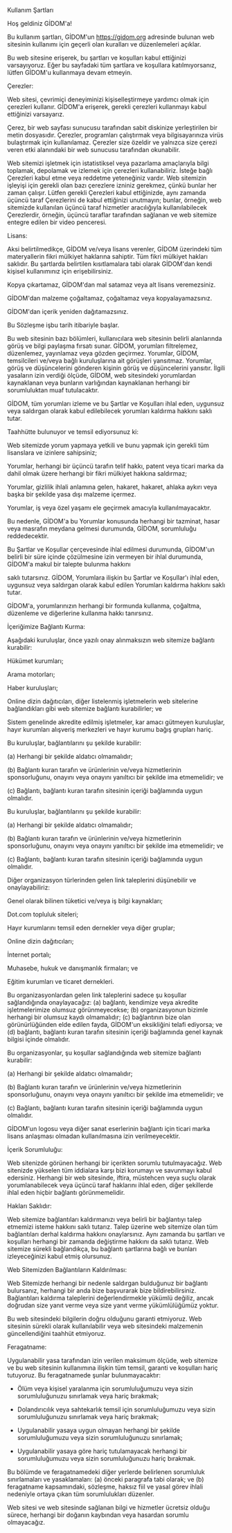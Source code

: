 Kullanım Şartları

Hoş geldiniz GİDOM'a!

Bu kullanım şartları, GİDOM'un https://gidom.org adresinde bulunan web sitesinin kullanımı için geçerli olan kuralları ve düzenlemeleri açıklar.

Bu web sitesine erişerek, bu şartları ve koşulları kabul ettiğinizi varsayıyoruz. Eğer bu sayfadaki tüm şartlara ve koşullara katılmıyorsanız, lütfen GİDOM'u kullanmaya devam etmeyin.

Çerezler:

Web sitesi, çevrimiçi deneyiminizi kişiselleştirmeye yardımcı olmak için çerezleri kullanır. GİDOM'a erişerek, gerekli çerezleri kullanmayı kabul ettiğinizi varsayarız.

Çerez, bir web sayfası sunucusu tarafından sabit diskinize yerleştirilen bir metin dosyasıdır. Çerezler, programları çalıştırmak veya bilgisayarınıza virüs bulaştırmak için kullanılamaz. Çerezler size özeldir ve yalnızca size çerezi veren etki alanındaki bir web sunucusu tarafından okunabilir.

Web sitemizi işletmek için istatistiksel veya pazarlama amaçlarıyla bilgi toplamak, depolamak ve izlemek için çerezleri kullanabiliriz. İsteğe bağlı Çerezleri kabul etme veya reddetme yeteneğiniz vardır. Web sitemizin işleyişi için gerekli olan bazı çerezlere izniniz gerekmez, çünkü bunlar her zaman çalışır. Lütfen gerekli Çerezleri kabul ettiğinizde, aynı zamanda üçüncü taraf Çerezlerini de kabul ettiğinizi unutmayın; bunlar, örneğin, web sitemizde kullanılan üçüncü taraf hizmetler aracılığıyla kullanılabilecek Çerezlerdir, örneğin, üçüncü taraflar tarafından sağlanan ve web sitemize entegre edilen bir video penceresi.

Lisans:

Aksi belirtilmedikçe, GİDOM ve/veya lisans verenler, GİDOM üzerindeki tüm materyallerin fikri mülkiyet haklarına sahiptir. Tüm fikri mülkiyet hakları saklıdır. Bu şartlarda belirtilen kısıtlamalara tabi olarak GİDOM'dan kendi kişisel kullanımınız için erişebilirsiniz.

Kopya çıkartamaz, GİDOM'dan mal satamaz veya alt lisans veremezsiniz.

GİDOM'dan malzeme çoğaltamaz, çoğaltamaz veya kopyalayamazsınız.

GİDOM'dan içerik yeniden dağıtamazsınız.

Bu Sözleşme işbu tarih itibariyle başlar.

Bu web sitesinin bazı bölümleri, kullanıcılara web sitesinin belirli alanlarında görüş ve bilgi paylaşma fırsatı sunar. GİDOM, yorumları filtrelemez, düzenlemez, yayınlamaz veya gözden geçirmez. Yorumlar, GİDOM, temsilcileri ve/veya bağlı kuruluşlarına ait görüşleri yansıtmaz. Yorumlar, görüş ve düşüncelerini gönderen kişinin görüş ve düşüncelerini yansıtır. İlgili yasaların izin verdiği ölçüde, GİDOM, web sitesindeki yorumlardan kaynaklanan veya bunların varlığından kaynaklanan herhangi bir sorumluluktan muaf tutulacaktır.

GİDOM, tüm yorumları izleme ve bu Şartlar ve Koşulları ihlal eden, uygunsuz veya saldırgan olarak kabul edilebilecek yorumları kaldırma hakkını saklı tutar.

Taahhütte bulunuyor ve temsil ediyorsunuz ki:

Web sitemizde yorum yapmaya yetkili ve bunu yapmak için gerekli tüm lisanslara ve izinlere sahipsiniz;

Yorumlar, herhangi bir üçüncü tarafın telif hakkı, patent veya ticari marka da dahil olmak üzere herhangi bir fikri mülkiyet hakkına saldırmaz;

Yorumlar, gizlilik ihlali anlamına gelen, hakaret, hakaret, ahlaka aykırı veya başka bir şekilde yasa dışı malzeme içermez.

Yorumlar, iş veya özel yaşamı ele geçirmek amacıyla kullanılmayacaktır.

Bu nedenle, GİDOM'a bu Yorumlar konusunda herhangi bir tazminat, hasar veya masrafın meydana gelmesi durumunda, GİDOM, sorumluluğu reddedecektir.

Bu Şartlar ve Koşullar çerçevesinde ihlal edilmesi durumunda, GİDOM'un belirli bir süre içinde çözülmesine izin vermeyen bir ihlal durumunda, GİDOM'a makul bir talepte bulunma hakkını

 saklı tutarsınız. GİDOM, Yorumlara ilişkin bu Şartlar ve Koşullar'ı ihlal eden, uygunsuz veya saldırgan olarak kabul edilen Yorumları kaldırma hakkını saklı tutar.

GİDOM'a, yorumlarınızın herhangi bir formunda kullanma, çoğaltma, düzenleme ve diğerlerine kullanma hakkı tanırsınız.

İçeriğimize Bağlantı Kurma:

Aşağıdaki kuruluşlar, önce yazılı onay alınmaksızın web sitemize bağlantı kurabilir:

Hükümet kurumları;

Arama motorları;

Haber kuruluşları;

Online dizin dağıtıcıları, diğer listelenmiş işletmelerin web sitelerine bağlandıkları gibi web sitemize bağlantı kurabilirler; ve

Sistem genelinde akredite edilmiş işletmeler, kar amacı gütmeyen kuruluşlar, hayır kurumları alışveriş merkezleri ve hayır kurumu bağış grupları hariç.

Bu kuruluşlar, bağlantılarını şu şekilde kurabilir:

(a) Herhangi bir şekilde aldatıcı olmamalıdır;

(b) Bağlantı kuran tarafın ve ürünlerinin ve/veya hizmetlerinin sponsorluğunu, onayını veya onayını yanıltıcı bir şekilde ima etmemelidir; ve

(c) Bağlantı, bağlantı kuran tarafın sitesinin içeriği bağlamında uygun olmalıdır.

Bu kuruluşlar, bağlantılarını şu şekilde kurabilir:

(a) Herhangi bir şekilde aldatıcı olmamalıdır;

(b) Bağlantı kuran tarafın ve ürünlerinin ve/veya hizmetlerinin sponsorluğunu, onayını veya onayını yanıltıcı bir şekilde ima etmemelidir; ve

(c) Bağlantı, bağlantı kuran tarafın sitesinin içeriği bağlamında uygun olmalıdır.

Diğer organizasyon türlerinden gelen link taleplerini düşünebilir ve onaylayabiliriz:

Genel olarak bilinen tüketici ve/veya iş bilgi kaynakları;

Dot.com topluluk siteleri;

Hayır kurumlarını temsil eden dernekler veya diğer gruplar;

Online dizin dağıtıcıları;

İnternet portalı;

Muhasebe, hukuk ve danışmanlık firmaları; ve

Eğitim kurumları ve ticaret dernekleri.

Bu organizasyonlardan gelen link taleplerini sadece şu koşullar sağlandığında onaylayacağız: (a) bağlantı, kendimize veya akredite işletmelerimize olumsuz görünmeyecekse; (b) organizasyonun bizimle herhangi bir olumsuz kaydı olmamalıdır; (c) bağlantının bize olan görünürlüğünden elde edilen fayda, GİDOM'un eksikliğini telafi ediyorsa; ve (d) bağlantı, bağlantı kuran tarafın sitesinin içeriği bağlamında genel kaynak bilgisi içinde olmalıdır.

Bu organizasyonlar, şu koşullar sağlandığında web sitemize bağlantı kurabilir:

(a) Herhangi bir şekilde aldatıcı olmamalıdır;

(b) Bağlantı kuran tarafın ve ürünlerinin ve/veya hizmetlerinin sponsorluğunu, onayını veya onayını yanıltıcı bir şekilde ima etmemelidir; ve

(c) Bağlantı, bağlantı kuran tarafın sitesinin içeriği bağlamında uygun olmalıdır.

GİDOM'un logosu veya diğer sanat eserlerinin bağlantı için ticari marka lisans anlaşması olmadan kullanılmasına izin verilmeyecektir.

İçerik Sorumluluğu:

Web sitenizde görünen herhangi bir içerikten sorumlu tutulmayacağız. Web sitenizde yükselen tüm iddialara karşı bizi korumayı ve savunmayı kabul edersiniz. Herhangi bir web sitesinde, iftira, müstehcen veya suçlu olarak yorumlanabilecek veya üçüncü taraf haklarını ihlal eden, diğer şekillerde ihlal eden hiçbir bağlantı görünmemelidir.

Hakları Saklıdır:

Web sitemize bağlantıları kaldırmanızı veya belirli bir bağlantıyı talep etmemizi isteme hakkını saklı tutarız. Talep üzerine web sitemize olan tüm bağlantıları derhal kaldırma hakkını onaylarsınız. Aynı zamanda bu şartları ve koşulları herhangi bir zamanda değiştirme hakkını da saklı tutarız. Web sitemize sürekli bağlandıkça, bu bağlantı şartlarına bağlı ve bunları izleyeceğinizi kabul etmiş olursunuz.

Web Sitemizden Bağlantıların Kaldırılması:

Web Sitemizde herhangi bir nedenle saldırgan bulduğunuz bir bağlantı bulursanız, herhangi bir anda bize başvurarak bize bildirebilirsiniz. Bağlantıları kaldırma taleplerini değerlendirmekle yükümlü değiliz, ancak doğrudan size yanıt verme veya size yanıt verme yükümlülüğümüz yoktur.

Bu web sitesindeki bilgilerin doğru olduğunu garanti etmiyoruz. Web sitesinin sürekli olarak kullanılabilir veya web sitesindeki malzemenin güncellendiğini taahhüt etmiyoruz.

Feragatname:

Uygulanabilir yasa tarafından izin verilen maksimum ölçüde, web sitemize ve bu web sitesinin kullanımına ilişkin tüm temsil, garanti ve koşulları hariç tutuyoruz. Bu feragatnamede şunlar bulunmayacaktır:

- Ölüm veya kişisel yaralanma için sorumluluğumuzu veya sizin sorumluluğunuzu sınırlamak veya hariç bırakmak;

- Dolandırıcılık veya sahtekarlık temsil için sorumluluğumuzu veya sizin sorumluluğunuzu sınırlamak veya hariç bırakmak;

- Uygulanabilir yasaya uygun olmayan herhangi bir şekilde sorumluluğumuzu veya sizin sorumluluğunuzu sınırlamak;

- Uygulanabilir yasaya göre hariç tutulamayacak herhangi bir sorumluluğumuzu veya sizin sorumluluğunuzu hariç bırakmak.

Bu bölümde ve feragatnamedeki diğer yerlerde belirlenen sorumluluk sınırlamaları ve yasaklamaları: (a) önceki paragrafa tabi olarak; ve (b) feragatname kapsamındaki, sözleşme, haksız fiil ve yasal görev ihlali nedeniyle ortaya çıkan tüm sorumlulukları düzenler.

Web sitesi ve web sitesinde sağlanan bilgi ve hizmetler ücretsiz olduğu sürece, herhangi bir doğanın kaybından veya hasardan sorumlu olmayacağız.
